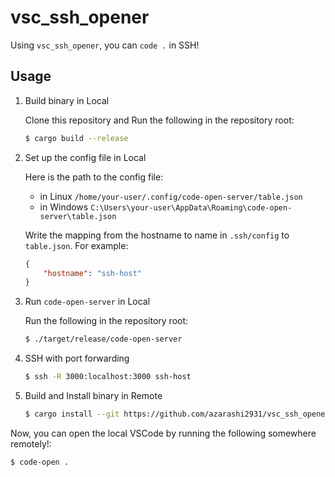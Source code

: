 # vsc_ssh_opener

Using `vsc_ssh_opener`, you can `code .` in SSH!

## Usage

1. Build binary in Local

    Clone this repository and Run the following in the repository root:
    ```bash
    $ cargo build --release
    ```

2. Set up the config file in Local

    Here is the path to the config file:
    - in Linux `/home/your-user/.config/code-open-server/table.json`
    - in Windows `C:\Users\your-user\AppData\Roaming\code-open-server\table.json`

    Write the mapping from the hostname to name in `.ssh/config` to `table.json`.
    For example:
    ```json
    {
        "hostname": "ssh-host"
    }

    ```

3. Run `code-open-server` in Local

    Run the following in the repository root:

    ```bash
    $ ./target/release/code-open-server
    ```

4. SSH with port forwarding

    ```bash
    $ ssh -R 3000:localhost:3000 ssh-host
    ```

5. Build and Install binary in Remote

    ```bash
    $ cargo install --git https://github.com/azarashi2931/vsc_ssh_opener code-open
    ```

Now, you can open the local VSCode by running the following somewhere remotely!:

```bash
$ code-open .
```

